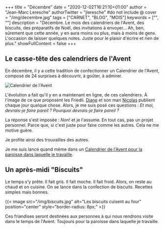 +++
title = "Décembre"
date = "2020-12-02T16:21:10+01:00"
author = "Jean-Marc Leresche"
authorTwitter = "jleresche" #do not include @
cover = "/img/decembre.jpg"
tags = ["CARNET", "BLOG", "MOIS"]
keywords = ["", ""]
description = "Décembre. Le mois des calendriers de l'Avent, des biscuits, des préparatifs de Noël, des invitations à envoyer… Ah, ben, sûrement que cette année, y en aura moins ou plus, mais à moins de gens. L'occasion de laisser quelques notes. Juste pour le plaisir d'écrire et rien de plus."
showFullContent = false
+++
## Le casse-tête des calendriers de l'Avent

En décembre, il y a cette tradition de confectionner un Calendrier de l'Avent, composé de 24 surprises à découvrir, à goûter, à admirer. 

![Calendrier de l'Avent](https://cdn.pixabay.com/photo/2017/10/29/18/15/advent-calendar-2900406__340.jpg)

L'évolution a fait qu'il y en a maintenant en ligne, de ces calendriers. À l'image de ce que proposent les Friedli. [Diane](https://dianefriedli.ch/avent-2020/) et son mari [Nicolas](https://theologique.ch/calendrier-avent-2020/) publient chaque jour quelque chose.
Alors, je me suis posé ces questions : *Et moi, devrais-je faire pareil ? Pourquoi devrais-je faire pareil ?*

La réponse s'est imposée : *Non!* et je l'assume. En tout cas, pas un projet personnel. Parce que, si c'est juste pour faire comme les autres. Cela ne me motive guère.

Je profite ainsi des trouvailles des autres.

Je me suis lancé quand même dans un [Calendrier de l'Avent pour la paroisse dans laquelle je travaille](https://paref2520.ch/2020/12/01/porte-a-porte/).

## Un après-midi "Biscuits"

Le temps s'y prête. Il fait gris. Il fait moche. Il fait froid. Alors, on reste au chaud et on cuisine. On se lance dans la confection de biscuits. Recettes simples mais bonnes. 

{{< image src="/img/biscuits.jpg" alt="Les biscuits cuisent au four" position="center" style="border-radius: 8px;" >}}

Ces friandises seront destinées aux personnes à qui nous rendrons visite dans le temps de l'Avent. Toujours pour la paroisse dans laquelle je travaille.